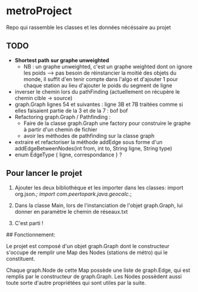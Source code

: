 # metroProject

Repo qui rassemble les classes et les données nécéssaire au projet

## TODO

* **Shortest path sur graphe unweighted**
  * NB : un graphe unweighted, c'est un graphe weighted dont on ignore les poids --> pas besoin
    de réinstancier la moitié des objets du monde, il suffit d'en tenir compte dans l'algo et d'ajouter 1 pour
    chaque station au lieu d'ajouter le poids du segment de ligne
* inverser le chemin lors du pathFinding (actuellement on récupère le chemin cible -> source)
* graph.Graph lignes 54 et suivantes : ligne 3B et 7B traitées comme si elles faisaient partie de la 3 et de la 7 : bof bof
* Refactoring graph.Graph / Pathfinding :
  * Faire de la classe graph.Graph une factory pour construire le graphe à partir d'un chemin de fichier
  * avoir les méthodes de pathfinding sur la classe graph
* extraire et refactoriser la méthode addEdge sous forme d'un addEdgeBetweenNodes(int from, int to, String ligne, String type)
* enum EdgeType { ligne, correspondance } ?

## Pour lancer le projet

1) Ajouter les deux bibliothèque et les importer dans les classes:
      import org.json.*;
      import com.peertopark.java.geocalc.*;
 
2) Dans la classe Main, lors de l'instanciation de l'objet graph.Graph, lui donner en paramètre le chemin de réseaux.txt

3) C'est parti !
 
 
## Fonctionnement:
  
Le projet est composé d'un objet graph.Graph dont le constructeur s'occupe de remplir une Map des Nodes (stations de métro) qui le constituent.

Chaque graph.Node de cette Map possède une liste de graph.Edge, qui est remplis par le constructeur de graph.Graph. Les Nodes possèdent aussi toute sorte d'autre propriétées qui sont utiles par la suite.
